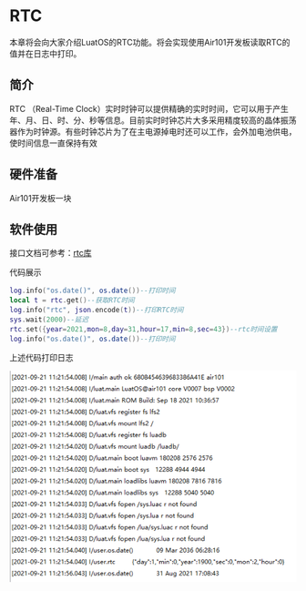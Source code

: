 # RTC

本章将会向大家介绍LuatOS的RTC功能。将会实现使用Air101开发板读取RTC的值并在日志中打印。

## 简介

RTC （Real-Time Clock）实时时钟可以提供精确的实时时间，它可以用于产生年、月、日、时、分、秒等信息。目前实时时钟芯片大多采用精度较高的晶体振荡器作为时钟源。有些时钟芯片为了在主电源掉电时还可以工作，会外加电池供电，使时间信息一直保持有效

## 硬件准备

Air101开发板一块

## 软件使用

接口文档可参考：[rtc库](https://wiki.luatos.com/api/rtc.html)

代码展示

```lua
log.info("os.date()", os.date())--打印时间
local t = rtc.get()--获取RTC时间
log.info("rtc", json.encode(t))--打印RTC时间
sys.wait(2000)--延迟
rtc.set({year=2021,mon=8,day=31,hour=17,min=8,sec=43})--rtc时间设置
log.info("os.date()", os.date())--打印时间
```

上述代码打印日志

![RTC](img/RTC.png)
